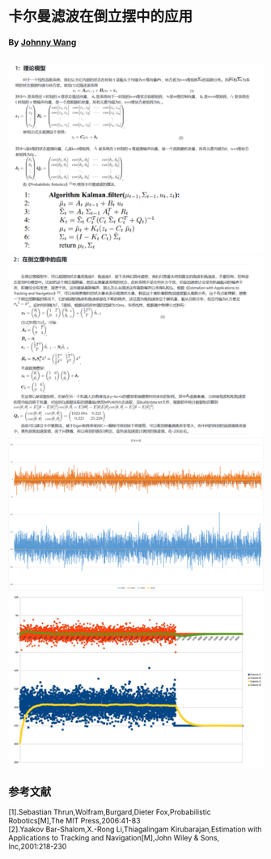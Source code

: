 卡尔曼滤波在倒立摆中的应用
===================================
### By [Johnny Wang](https://armstrongwall.github.io/Resume/)
</br>![pic](pic/p1.png)
</br>![pic](pic/p2.png)
</br>![pic](pic/result.png)
</br>![pic](pic/1.jpg)

参考文献
-----------------------------------
[1].Sebastian Thrun,Wolfram,Burgard,Dieter Fox,Probabilistic Robotics[M],The MIT Press,2006:41-83
</br>[2].Yaakov Bar-Shalom,X.-Rong Li,Thiagalingam Kirubarajan,Estimation with Applications to Tracking and Navigation[M],John Wiley & Sons, Inc,2001:218-230
